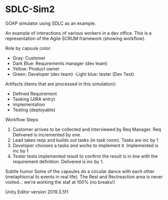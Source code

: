 # SDLC-Sim2
GOAP simulator using SDLC as an example.

An example of interactions of various workers in a dev office. This is a representation of the Agile SCRUM framework (showing workflow).  

Role by capsule color: 
- Gray: Customer 
- Dark Blue: Requirements manager (dev team) 
- Yellow: Product owner 
- Green: Developer (dev team) 
-Light blue: tester (Dev Test) 

Artifacts (items that are processed in this simulation): 
- Defined Requirement 
- Tasking (JIRA entry) 
- implementation 
- Testing (deployable) 

Workflow Steps 
1. Customer arrives to be collected and interviewed by Req Manager. Req Delivered is incremented by one. 
2. Lead takes reqs and builds out tasks (in task room). Tasks are inc by 1 
3. Developer chooses a tasks and works to implement it. Implemented is inc by 1 
4. Tester tests implemented result to confirm the result is in line with the requirement definition. Delivered is inc by 1. 

Subtle humor
Some of the capsules do a circular dance with each other (metaphiorcal to events in real life).
The Rest and Rectreaction area is never visited... we're working the staf at 100% (no breaks!)

Unity Editor version
2019.3.5f1
